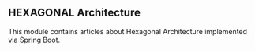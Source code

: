 ## HEXAGONAL Architecture

This module contains articles about Hexagonal Architecture implemented via Spring Boot.

